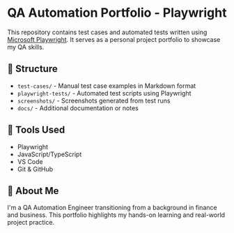# QA Automation Portfolio - Playwright

This repository contains test cases and automated tests written using [Microsoft Playwright](https://playwright.dev/). It serves as a personal project portfolio to showcase my QA skills.

## 📁 Structure

- `test-cases/` - Manual test case examples in Markdown format
- `playwright-tests/` - Automated test scripts using Playwright
- `screenshots/` - Screenshots generated from test runs
- `docs/` - Additional documentation or notes

## 🚀 Tools Used

- Playwright
- JavaScript/TypeScript
- VS Code
- Git & GitHub

## 📌 About Me

I'm a QA Automation Engineer transitioning from a background in finance and business. This portfolio highlights my hands-on learning and real-world project practice.
